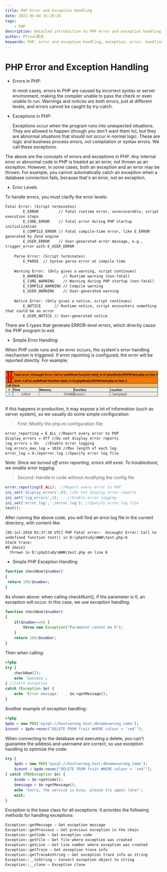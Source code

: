 ```yaml
---
title: PHP Error and Exception Handling
date: 2022-05-04 15:29:24
tags:
    - PHP
description: Detailed introduction to PHP error and exception handling concepts, classifications, handling methods, etc., to help developers better handle errors and exceptions in programs and improve program robustness and stability.
author: PFinal南丞
keywords: PHP, error and exception handling, exception, error, handling, exception handling, error handling, program, robustness, stability
---
```


# PHP Error and Exception Handling

- Errors in PHP:
    
    In most cases, errors in PHP are caused by incorrect syntax or server environment, making the compiler unable to pass the check or even unable to run. Warnings and notices are both errors, just at different levels, and errors cannot be caught by try-catch.

- Exceptions in PHP:

    Exceptions occur when the program runs into unexpected situations. They are allowed to happen (though you don't want them to), but they are abnormal situations that should not occur in normal logic. These are logic and business process errors, not compilation or syntax errors. We call these exceptions.

The above are the concepts of errors and exceptions in PHP. Any internal error or abnormal code in PHP is treated as an error, not thrown as an exception. However, in some cases, both an exception and an error may be thrown. For example, you cannot automatically catch an exception when a database connection fails, because that's an error, not an exception.

- Error Levels

To handle errors, you must clarify the error levels:

```
Fatal Error: (Script terminates)
        E_ERROR         // Fatal runtime error, unrecoverable, script execution stops
        E_CORE_ERROR    // Fatal error during PHP startup initialization
        E_COMPILE_ERROR // Fatal compile-time error, like E_ERROR generated by Zend engine
        E_USER_ERROR    // User-generated error message, e.g., trigger_error with E_USER_ERROR

    Parse Error: (Script terminates)
        E_PARSE  // Syntax parse error at compile time

    Warning Error: (Only gives a warning, script continues)
        E_WARNING         // Runtime warning (non-fatal)
        E_CORE_WARNING    // Warning during PHP startup (non-fatal)
        E_COMPILE_WARNING // Compile warning
        E_USER_WARNING    // User-generated warning

    Notice Error: (Only gives a notice, script continues)
        E_NOTICE      // Runtime notice, script encounters something that could be an error
        E_USER_NOTICE // User-generated notice
```

There are 5 types that generate ERROR-level errors, which directly cause the PHP program to exit.

- Simple Error Handling:

When PHP code runs and an error occurs, the system's error handling mechanism is triggered. If error reporting is configured, the error will be reported directly. For example:

![](https://raw.githubusercontent.com/pfinal-nc/iGallery/master/pkg/20220704173139.png)

If this happens in production, it may expose a lot of information (such as server system), so we usually do some simple configuration:

> First: Modify the php.ini configuration file:

```
error_reporting = E_ALL //Report every error to PHP
display_errors = Off //Do not display error reports
log_errors = On   //Enable error logging
log_errors_max_log = 1024 //Max length of each log
error_log = G:/myerror.log //Specify error log file
```
*Note: Since we turned off error reporting, errors still exist. To troubleshoot, we enable error logging.*

> Second: Handle in code without modifying the config file

```php
error_reporting(E_ALL);  //Report every error to PHP
ini_set('display_errors',0); //Do not display error reports
ini_set('log_errors',1);    //Enable error logging
ini_set('error_log','./error.log'); //Specify error log file
test();
```

After running the above code, you will find an error.log file in the current directory, with content like:

```
[05-Jul-2018 03:37:38 UTC] PHP Fatal error:  Uncaught Error: Call to undefined function test() in D:\phpStudy\WWW\test.php:6
Stack trace:
#0 {main}
  thrown in D:\phpStudy\WWW\test.php on line 6

```

- Simple PHP Exception Handling

```php
function checkNum($number)
{
 return 100/$number;
}
```
As shown above: when calling checkNum(), if the parameter is 0, an exception will occur. In this case, we use exception handling:

```php
function checkNum($number)
{
    if($number==0) {
        throw new Exception("Parameter cannot be 0");
    }
    return 100/$number;
}
```
Then when calling:

```php
<?php
try {
    checkNum(2);
    echo 'Success';
} //Catch exception
catch (Exception $e) {
    echo 'Error message: ' . $e->getMessage();
}
```
Another example of exception handling:

```php
<?php
$pdo = new PDO('mysql://host=wrong_host;dbname=wrong_name');
$count = $pdo->exec("DELETE FROM fruit WHERE colour = 'red'");
```
When connecting to the database and executing a delete, you can't guarantee the address and username are correct, so use exception handling to optimize the code:

```php
try {
    $pdo = new PDO('mysql://host=wrong_host;dbname=wrong_name');
    $count = $pdo->exec("DELETE FROM fruit WHERE colour = 'red'");
} catch (PDOException $e) {
    $code = $e->getCode();
    $message = $e->getMessage();
    echo 'Sorry, the service is busy, please try again later';
    exit;
}
```
Exception is the base class for all exceptions. It provides the following methods for handling exceptions:
```
Exception::getMessage — Get exception message
Exception::getPrevious — Get previous exception in the chain
Exception::getCode — Get exception code
Exception::getFile — Get file where exception was created
Exception::getLine — Get line number where exception was created
Exception::getTrace — Get exception trace info
Exception::getTraceAsString — Get exception trace info as string
Exception::__toString — Convert exception object to string
Exception::__clone — Exception clone
``` 
